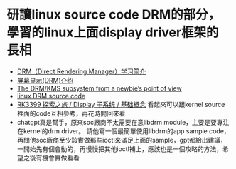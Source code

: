 # 研讀linux source code DRM的部分，學習的linux上面display driver框架的長相

- [DRM（Direct Rendering Manager）学习简介](https://blog.csdn.net/hexiaolong2009/article/details/83720940)
- [屏幕显示(DRM)介绍](https://doc.embedfire.com/linux/rk356x/linux_base/zh/latest/linux_app/drm/drm.html)
- [The DRM/KMS subsystem from a newbie’s point of view](https://events.static.linuxfound.org/sites/events/files/slides/brezillon-drm-kms.pdf)
- [linux DRM source code](https://github.com/torvalds/linux/tree/master/drivers/gpu/drm)
- [RK3399 探索之旅 / Display 子系统 / 基础概念](https://blog.csdn.net/M120674/article/details/123324268) 看起來可以跟kernel source裡面的code互相參考，再花時間回來看
- chatgpt真是幫手，原來soc廠商不太需要在意libdrm module，主要是要專注在kernel的drm driver。
  請他寫一個最簡單使用libdrm的app sample code，再問他soc廠商至少該實做那些ioctl來滿足上面的sample，gpt都給出建議，
  一開始先有個會動的，再慢慢把其他ioctl補上，應該也是一個攻略的方法，希望之後有機會實做看看
